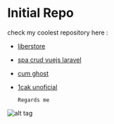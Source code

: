 # Initial Repo

check my coolest repository here : 
* [liberstore](https://github.com/billxcode/liberstore)
* [spa crud vuejs laravel](https://github.com/billxcode/spa-crud-vuejs-laravel)
* [cum ghost](https://github.com/billxcode/cum-ghost)
* [1cak unoficial](https://github.com/billxcode/1cak-spa-vuejs)



      Regards me
      
![alt tag](https://avatars2.githubusercontent.com/u/11412689?v=3&u=4eb573207eadc349c245ba080ac16039f8cda302&s=400)

